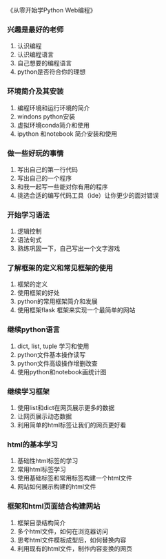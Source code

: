 《从零开始学Python Web编程》

### 兴趣是最好的老师

1. 认识编程
2. 认识编程语言
3. 自己想要的编程语言
4. python是否符合你的理想

### 环境简介及其安装
1. 编程环境和运行环境的简介
2. windons python安装
3. 虚拟环境conda简介和使用
4. ipython 和notebook 简介安装和使用


### 做一些好玩的事情

1. 写出自己的第一行代码
2. 写出自己的一个程序
3. 和我一起写一些能对你有用的程序
4. 挑选合适的编写代码工具（ide）让你更少的面对错误

### 开始学习语法

1. 逻辑控制
2. 语法句式
3. 熟练巩固一下，自己写出一个文字游戏


### 了解框架的定义和常见框架的使用

1. 框架的定义
2. 使用框架的好处
3. python的常用框架简介和发展 
4. 使用框架flask 框架来实现一个最简单的网站

### 继续python语言

1. dict, list, tuple 学习和使用
2. python文件基本操作读写
3. python文件高级操作增删改查
4. 使用python和notebook画统计图

### 继续学习框架

1. 使用list和dict在网页展示更多的数据
2. 让网页展示动态数据
3. 利用简单的html标签让我们的网页更好看


### html的基本学习

1. 基础性html标签的学习
2. 常用html标签学习
3. 使用基础标签和常用标签构建一个html文件
4. 网站如何展示构建的html文件

### 框架和html页面结合构建网站
1. 框架目录结构简介
2. 多个html文件，如何在浏览器访问
3. 思考html文件模板成型后，如何替换内容
4. 利用现有的html文件，制作内容变换的网页



